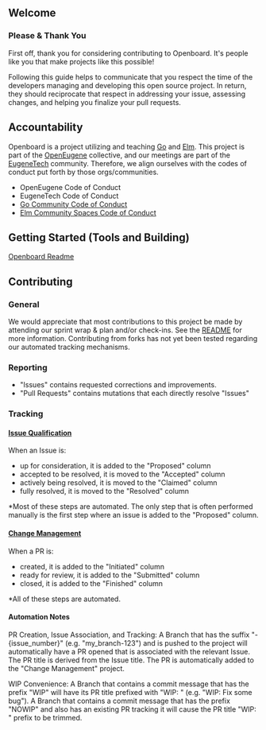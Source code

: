 ## Welcome

### Please & Thank You

First off, thank you for considering contributing to Openboard. It's people
like you that make projects like this possible!

Following this guide helps to communicate that you respect the time of the 
developers managing and developing this open source project. In return, they 
should reciprocate that respect in addressing your issue, assessing changes, 
and helping you finalize your pull requests.

## Accountability

Openboard is a project utilizing and teaching [Go](https://golang.org) and 
[Elm](https://elm-lang.org). This project is part of the 
[OpenEugene](http://openeugene.org) collective, and our meetings are part of 
the [EugeneTech](https://eugenetech.org) community. Therefore, we align 
ourselves with the codes of conduct put forth by those orgs/communities.

- OpenEugene Code of Conduct
- EugeneTech Code of Conduct
- [Go Community Code of Conduct](https://golang.org/conduct)
- [Elm Community Spaces Code of Conduct](https://github.com/elm-community/discussions/blob/master/code-of-conduct.md)

## Getting Started (Tools and Building)

[Openboard Readme](https://github.com/OpenEugene/openboard/blob/main/README.md)

## Contributing

### General

We would appreciate that most contributions to this project be made by attending
our sprint wrap & plan and/or check-ins. See the
[README](https://github.com/OpenEugene/openboard/blob/main/README.md) for more 
information. Contributing from forks has not yet been tested regarding our
automated tracking mechanisms.

### Reporting

- "Issues" contains requested corrections and improvements.
- "Pull Requests" contains mutations that each directly resolve "Issues"

### Tracking

#### [Issue Qualification](https://github.com/OpenEugene/openboard/projects/3)

When an Issue is:
- up for consideration, it is added to the "Proposed" column
- accepted to be resolved, it is moved to the "Accepted" column
- actively being resolved, it is moved to the "Claimed" column
- fully resolved, it is moved to the "Resolved" column

*Most of these steps are automated. The only step that is often performed
manually is the first step where an issue is added to the "Proposed" column.

#### [Change Management](https://github.com/OpenEugene/openboard/projects/1)

When a PR is:
- created, it is added to the "Initiated" column
- ready for review, it is added to the "Submitted" column
- closed, it is added to the "Finished" column

*All of these steps are automated.

#### Automation Notes

PR Creation, Issue Association, and Tracking:
A Branch that has the suffix "-{issue_number}" (e.g. "my_branch-123") and is
pushed to the project will automatically have a PR opened that is associated 
with the relevant Issue. The PR title is derived from the Issue title. The PR is
automatically added to the "Change Management" project.

WIP Convenience:
A Branch that contains a commit message that has the prefix "WIP" will have its
PR title prefixed with "WIP: " (e.g. "WIP: Fix some bug"). A Branch that
contains a commit message that has the prefix "NOWIP" and also has an existing
PR tracking it will cause the PR title "WIP: " prefix to be trimmed.
